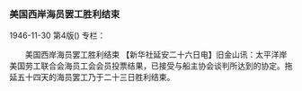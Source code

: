 ### 美国西岸海员罢工胜利结束

1946-11-30
第4版()
专栏：

　　美国西岸海员罢工胜利结束
    【新华社延安二十六日电】旧金山讯：太平洋岸美国劳工联合会海员工会会员投票结果，已接受与船主协会谈判所达到的协定。拖延五十四天的海员罢工乃于二十三日胜利结束。
